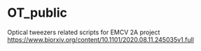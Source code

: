 # OT_public
Optical tweezers related scripts for EMCV 2A project
https://www.biorxiv.org/content/10.1101/2020.08.11.245035v1.full 
